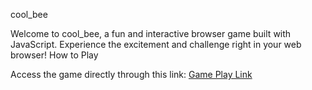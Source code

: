 cool_bee

Welcome to cool_bee, a fun and interactive browser game built with JavaScript. Experience the excitement and challenge right in your web browser!
How to Play

Access the game directly through this link: [Game Play Link](https://dev-talib.github.io/cool_bee_v2.github.io/)
